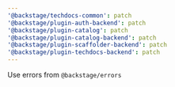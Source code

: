 ```yaml
---
'@backstage/techdocs-common': patch
'@backstage/plugin-auth-backend': patch
'@backstage/plugin-catalog': patch
'@backstage/plugin-catalog-backend': patch
'@backstage/plugin-scaffolder-backend': patch
'@backstage/plugin-techdocs-backend': patch
---
```


Use errors from `@backstage/errors`

